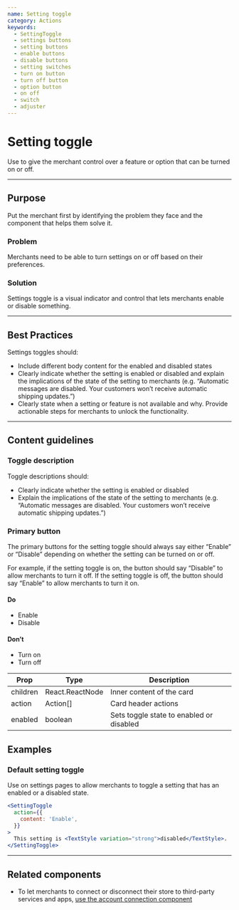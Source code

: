```yaml
---
name: Setting toggle
category: Actions
keywords:
  - SettingToggle
  - settings buttons
  - setting buttons
  - enable buttons
  - disable buttons
  - setting switches
  - turn on button
  - turn off button
  - option button
  - on off
  - switch
  - adjuster
---
```


# Setting toggle
Use to give the merchant control over a feature or option that can be turned
on or off.

---

## Purpose

Put the merchant first by identifying the problem they face and the component that helps them solve it.

### Problem

Merchants need to be able to turn settings on or off based on their preferences.

### Solution

Settings toggle is a visual indicator and control that lets merchants
enable or disable something.

---

## Best Practices
Settings toggles should:

* Include different body content for the enabled and disabled states
* Clearly indicate whether the setting is enabled or disabled and explain the
implications of the state of the setting to merchants (e.g. “Automatic messages
are disabled. Your customers won’t receive automatic shipping updates.”)
* Clearly state when a setting or feature is not available and why. Provide
actionable steps for merchants to unlock the functionality.

---

## Content guidelines

### Toggle description
Toggle descriptions should:

* Clearly indicate whether the setting is enabled or disabled
* Explain the implications of the state of the setting to merchants
(e.g. “Automatic messages are disabled. Your customers won’t receive automatic
shipping updates.”)

### Primary button
The primary buttons for the setting toggle should always say either “Enable” or
“Disable” depending on whether the setting can be turned on or off.

For example, if the setting toggle is on, the button should say “Disable” to
allow merchants to turn it off. If the setting toggle is off, the button should
say “Enable” to allow merchants to turn it on.

<!-- usagelist -->
#### Do
- Enable
- Disable

#### Don’t
- Turn on
- Turn off
<!-- end -->

| Prop | Type | Description |
| ---- | ---- | ----------- |
| children | React.ReactNode | Inner content of the card |
| action | Action[] | Card header actions |
| enabled | boolean | Sets toggle state to enabled or disabled |

## Examples

### Default setting toggle

Use on settings pages to allow merchants to toggle a setting that has an enabled or a disabled state.

```jsx
<SettingToggle
  action={{
    content: 'Enable',
  }}
>
  This setting is <TextStyle variation="strong">disabled</TextStyle>.
</SettingToggle>
```

---

## Related components

* To let merchants to connect or disconnect their store to third-party services and apps, [use the account connection component](/components/actions/account-connection)
